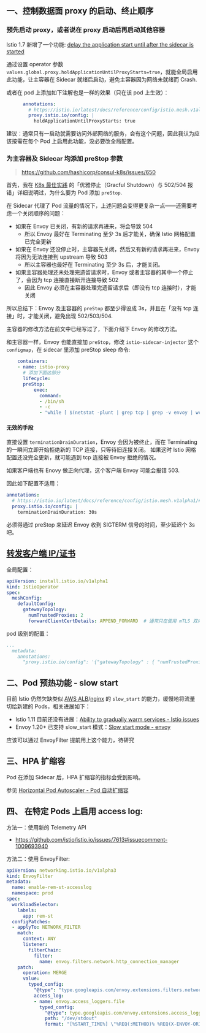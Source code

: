 
## 一、控制数据面 proxy 的启动、终止顺序

### 预先启动 proxy，或者说在 proxy 启动后再启动其他容器

Istio 1.7 新增了一个功能: [delay the application start until after the sidecar is started](https://istio.io/latest/news/releases/1.7.x/announcing-1.7/change-notes/#traffic-management)

通过设置 operator 参数 `values.global.proxy.holdApplicationUntilProxyStarts=true`，就能全局启用此功能，让主容器在 Sidecar 就绪后启动，避免主容器因为网络未就绪而 Crash.

或者在 pod 上添加如下注解也是一样的效果（只在该 pod 上生效）：

```yaml
      annotations:
        # https://istio.io/latest/docs/reference/config/istio.mesh.v1alpha1/#ProxyConfig
        proxy.istio.io/config: |
          holdApplicationUntilProxyStarts: true
```

建议：通常只有一启动就需要访问外部网络的服务，会有这个问题，因此我认为应该按需在每个 Pod 上启用此功能，没必要改全局配置。

### 为主容器及 Sidecar 均添加 preStop 参数

>https://github.com/hashicorp/consul-k8s/issues/650

首先，我在 [K8s 最佳实践](./../../最佳实践.md) 的「优雅停止（Gracful Shutdown）与 502/504 报错」详细说明过，为什么要为 Pod 添加 `preStop`.

在 Sidecar 代理了 Pod 流量的情况下，上述问题会变得更复杂一点——还需要考虑一个关闭顺序的问题：

- 如果在 Envoy 已关闭，有新的请求再进来，将会导致 504
  - 所以 Envoy 最好在 Terminating 至少 3s 后才能关，确保 Istio 网格配置已完全更新
- 如果在 Envoy 还没停止时，主容器先关闭，然后又有新的请求再进来，Envoy 将因为无法连接到 upstream 导致 503
  - 所以主容器也最好在 Terminating 至少 3s 后，才能关闭。
- 如果主容器处理还未处理完遗留请求时，Envoy 或者主容器的其中一个停止了，会因为 tcp 连接直接断开连接导致 502
  - 因此 Envoy 必须在主容器处理完遗留请求后（即没有 tcp 连接时），才能关闭

所以总结下：Envoy 及主容器的 `preStop` 都至少得设成 3s，并且在「没有 tcp 连接」时，才能关闭，避免出现 502/503/504.

主容器的修改方法在前文中已经写过了，下面介绍下 Envoy 的修改方法。

和主容器一样，Envoy 也能直接加 `preStop`，修改 `istio-sidecar-injector` 这个 `configmap`，在 sidecar 里添加 preStop sleep 命令:

```yaml
    containers:
    - name: istio-proxy
      # 添加下面这部分
      lifecycle:
      preStop:
          exec:
            command:
            - /bin/sh
            - -c
            - "while [ $(netstat -plunt | grep tcp | grep -v envoy | wc -l | xargs) -ne 0 ]; do sleep 1; done"
```

#### 无效的手段

直接设置 `terminationDrainDuration`，Envoy 会因为被终止，而在 Terminating 的一瞬间立即开始拒绝新的 TCP 连接，只等待旧连接关闭。
如果这时 Istio 网格配置还没完全更新，就可能遇到 tcp 连接被 Envoy 拒绝的情况。

如果客户端也有 Enovy 做正向代理，这个客户端 Envoy 可能会报错 503.

因此如下配置不适用：

```yaml
annotations:
  # https://istio.io/latest/docs/reference/config/istio.mesh.v1alpha1/#ProxyConfig
  proxy.istio.io/config: |
    terminationDrainDuration: 30s
```

必须得通过 preStop 来延迟 Envoy 收到 SIGTERM 信号的时间，至少延迟个 3s 吧。


## [转发客户端 IP/证书](https://istio.io/latest/docs/ops/configuration/traffic-management/network-topologies/)


全局配置：

```yaml
apiVersion: install.istio.io/v1alpha1
kind: IstioOperator
spec:
  meshConfig:
    defaultConfig:
      gatewayTopology:
        numTrustedProxies: 2
        forwardClientCertDetails: APPEND_FORWARD  # 通常只在使用 mTLS 双向认证时，服务端才会要求转发证书
```

pod 级别的配置：

```yaml
...
  metadata:
    annotations:
      "proxy.istio.io/config": '{"gatewayTopology" : { "numTrustedProxies": 2, "forwardClientCertDetails": APPEND_FORWARD } }'
```



## 二、Pod 预热功能 - slow start

目前 Istio 仍然欠缺类似 [AWS ALB](https://aws.amazon.com/about-aws/whats-new/2018/05/application-load-balancer-announces-slow-start-support/)/[nginx](http://nginx.org/en/docs/http/ngx_http_upstream_module.html#slow_start) 的 `slow_start` 的能力，缓慢地将流量切给新建的 Pods，相关进展如下：

- Istio 1.11 目前还没有进展：[Ability to gradually warm services - Istio issues](https://github.com/istio/istio/issues/21228)
- Envoy 1.20+ 已支持 slow_start 模式：[Slow start mode - envoy](https://www.envoyproxy.io/docs/envoy/v1.20.0/intro/arch_overview/upstream/load_balancing/slow_start#arch-overview-load-balancing-slow-start)


应该可以通过 EnvoyFilter 提前用上这个能力，待研究

## 三、HPA 扩缩容

Pod 在添加 Sidecar 后，HPA 扩缩容的指标会受到影响。

参见 [Horizontal Pod Autoscaler - Pod 自动扩缩容](../../autoscaling/Horizontal%20Pod%20Autoscaler.md)


## 四、 在特定 Pods 上启用 access log:


方法一：使用新的 Telemetry API
- https://github.com/istio/istio.io/issues/7613#issuecomment-1009693940

方法二：使用 EnvoyFilter:

```yaml
apiVersion: networking.istio.io/v1alpha3
kind: EnvoyFilter
metadata:
  name: enable-rem-st-accesslog
  namespace: prod
spec:
  workloadSelector:
    labels:
      app: rem-st
  configPatches:
  - applyTo: NETWORK_FILTER
    match:
      context: ANY
      listener:
        filterChain:
          filter:
            name: envoy.filters.network.http_connection_manager
    patch:
      operation: MERGE
      value:
        typed_config:
          "@type": "type.googleapis.com/envoy.extensions.filters.network.http_connection_manager.v3.HttpConnectionManager"
          access_log:
          - name: envoy.access_loggers.file
            typed_config:
              "@type": type.googleapis.com/envoy.extensions.access_loggers.file.v3.FileAccessLog
              path: "/dev/stdout"
              format: "[%START_TIME%] \"%REQ(:METHOD)% %REQ(X-ENVOY-ORIGINAL-PATH?:PATH)% %PROTOCOL%\" %RESPONSE_CODE% %RESPONSE_FLAGS% \"%DYNAMIC_METADATA(istio.mixer:status)%\" \"%UPSTREAM_TRANSPORT_FAILURE_REASON%\" %BYTES_RECEIVED% %BYTES_SENT% %DURATION% %RESP(X-ENVOY-UPSTREAM-SERVICE-TIME)% \"%REQ(X-FORWARDED-FOR)%\" \"%REQ(USER-AGENT)%\" \"%REQ(X-REQUEST-ID)%\" \"%REQ(:AUTHORITY)%\" \"%UPSTREAM_HOST%\" %UPSTREAM_CLUSTER% %UPSTREAM_LOCAL_ADDRESS% %DOWNSTREAM_LOCAL_ADDRESS% %DOWNSTREAM_REMOTE_ADDRESS% %REQUESTED_SERVER_NAME% %ROUTE_NAME%\n"
```
